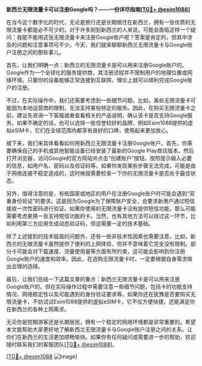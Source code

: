 **新西兰无限流量卡可以注册Google吗？——一份详尽指南[[TG💪+ @esim1088](https://t.me/s/esim1088)]**

在当今这个数字化的时代，无论是旅行还是长期居住在新西兰，拥有一张优质的无限流量卡都是必不可少的。对于许多刚到新西兰的人来说，可能会面临这样一个疑问：我能不能用这张无限流量卡来注册Google账户呢？答案是肯定的，但其中涉及的问题和注意事项可不少。今天，我们就来聊聊新西兰无限流量卡与Google账户注册之间的那些事儿。

首先，让我们明确一点：新西兰的无限流量卡是可以用来注册Google账户的。Google作为一个全球化的服务提供商，其注册流程并不限制用户的地理位置或网络环境。只要你的设备能够正常连接到互联网，理论上就可以顺利完成Google账户的注册。

不过，在实际操作中，我们还需要考虑到一些细节问题。比如，某些无限流量卡可能因为本地运营商的限制，无法支持某些特定的服务。因此，在购买无限流量卡之前，建议先咨询一下客服或者查看相关的产品说明，确认该卡是否支持Google服务。如果不确定的话，也可以选择一些信誉较好的品牌，例如Esim1088提供的虚拟eSIM卡，它们在全球范围内都享有良好的口碑，使用起来更加放心。

接下来，我们来具体看看如何用新西兰无限流量卡注册Google账户。首先，你需要确保自己的手机或其他智能设备已经安装了最新的Google Play商店版本。然后打开浏览器，访问Google的官方网站并点击“创建账户”按钮。按照提示输入必要的信息，如用户名、密码以及验证码等。如果你发现某些步骤无法完成，可能是由于网络连接不稳定造成的，这时候就需要检查一下你的无限流量卡是否处于最佳状态。

另外，值得注意的是，有些国家或地区的用户在注册Google账户时可能会遇到“双重身份验证”的要求。这是因为Google为了保障账户安全，会要求新用户通过短信接收一次性密码进行验证。如果你使用的无限流量卡没有提供短信功能，那么可能需要考虑更换一张支持短信功能的卡。当然，也有其他方法可以绕过这一环节，比如利用第三方应用生成动态验证码，但这需要一定的技术基础。

除了上述提到的技术层面的问题外，还有一些非技术性因素也需要注意。比如，新西兰的无限流量卡虽然提供了便利的上网体验，但并不意味着它完全没有限制。部分卡可能会对下载速度、流量使用量等方面有所约束，这可能会影响到你注册Google账户的速度和效率。因此，在选购无限流量卡时，一定要根据自身需求做出合理的选择。

最后，让我们总结一下这篇文章的重点：新西兰无限流量卡是可以用来注册Google账户的，但在实际操作过程中需要注意一些细节问题，包括卡的功能支持情况、网络稳定性以及可能遇到的身份验证要求等。如果你还在犹豫是否要购买无限流量卡，不妨试试Esim1088提供的虚拟eSIM卡，它不仅方便快捷，还能满足你在新西兰的各种上网需求。

无论你是短期游客还是长期居民，拥有一个稳定的网络环境都是非常重要的。希望本文能帮助大家更好地了解新西兰无限流量卡与Google账户注册之间的关系，让你们在新西兰的生活更加顺畅愉快。如果你有任何疑问或需要进一步的帮助，欢迎随时联系我们的客服团队[[TG💪+ @esim1088](https://t.me/s/esim1088)]。

[[TG💪+ @esim1088](https://t.me/s/esim1088) ![Image](https://i.postimg.cc/4NQfJmqS/Snipaste-2025-05-13-00-14-12.png)]